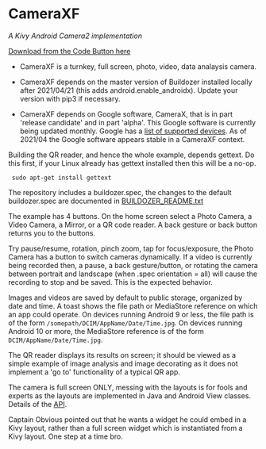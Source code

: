 CameraXF
========

*A Kivy Android Camera2 implementation*

[Download from the Code Button here](https://github.com/RobertFlatt/Android-for-Python)

- CameraXF is a turnkey, full screen, photo, video, data analaysis camera.

- CameraXF depends on the master version of Buildozer installed locally after 2021/04/21 (this adds android.enable_androidx). Update your version with pip3 if necessary.

- CameraXF depends on Google software, CameraX, that is in part 'release candidate' and in part 'alpha'. This Google software is currently being updated monthly. Google has a [list of supported devices](https://developer.android.com/training/camerax/devices). As of 2021/04 the Google software appears stable in a CameraXF context.

Building the QR reader, and hence the whole example, depends gettext. Do this first, if your Linux already has gettext installed then this will be a no-op.

	 sudo apt-get install gettext

The repository includes a buildozer.spec, the changes to the default buildozer.spec are documented in [BUILDOZER_README.txt](https://github.com/RobertFlatt/Android-for-Python/blob/main/cameraxf/BUILDOZER_README.txt)

The example has 4 buttons. On the home screen select a Photo Camera, a Video Camera, a Mirror, or a QR code reader. A back gesture or back button returns you to the buttons.

Try pause/resume, rotation, pinch zoom, tap for focus/exposure, the Photo Camera has a button to switch cameras dynamically. If a video is currently being recorded then, a pause, a back gesture/button, or rotating the camera between portrait and landscape (when .spec orientation = all) will cause the recording to stop and be saved. This is the expected behavior.

Images and videos are saved by default to public storage, organized by date and time. A toast shows the file path or MediaStore reference on which an app could operate. On devices running Android 9 or less, the file path is of the form `/somepath/DCIM/AppName/Date/Time.jpg`. On devices running Android 10 or more, the MediaStore reference is of the form `DCIM/AppName/Date/Time.jpg`. 

The QR reader displays its results on screen; it should be viewed as a simple example of image analysis and image decorating as it does not implement a 'go to' functionality of a typical QR app. 

The camera is full screen ONLY, messing with the layouts is for fools and experts as the layouts are implemented in Java and Android View classes. Details of the [API](https://github.com/RobertFlatt/Android-for-Python/blob/main/cameraxf/cameraxf/cameraxf.py).

Captain Obvious pointed out that he wants a widget he could embed in a Kivy layout, rather than a full screen widget which is instantiated from a Kivy layout. One step at a time bro.



